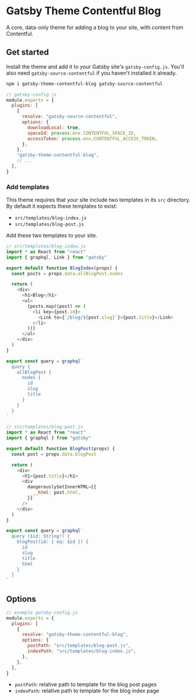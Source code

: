 # Gatsby Theme Contentful Blog

A core, data-only theme for adding a blog to your site, with content from Contentful.

## Get started

Install the theme and add it to your Gatsby site's `gatsby-config.js`.
You'll also need `gatsby-source-contentful` if you haven't installed it already.

```sh
npm i gatsby-theme-contentful-blog gatsby-source-contentful
```

```js
// gatsby-config.js
module.exports = {
  plugins: [
    {
      resolve: "gatsby-source-contentful",
      options: {
        downloadLocal: true,
        spaceId: process.env.CONTENTFUL_SPACE_ID,
        accessToken: process.env.CONTENTFUL_ACCESS_TOKEN,
      },
    },
    "gatsby-theme-contentful-blog",
    // ...
  ],
}
```

### Add templates

This theme requires that your site include two templates in its `src` directory.
By default it expects these templates to exist:

- `src/templates/blog-index.js`
- `src/templates/blog-post.js`

Add these two templates to your site.

```js
// src/templates/blog-index.js
import * as React from "react"
import { graphql, Link } from "gatsby"

export default function BlogIndex(props) {
  const posts = props.data.allBlogPost.nodes

  return (
    <div>
      <h1>Blog</h1>
      <ul>
        {posts.map((post) => (
          <li key={post.id}>
            <Link to={`/blog/${post.slug}`}>{post.title}</Link>
          </li>
        ))}
      </ul>
    </div>
  )
}

export const query = graphql`
  query {
    allBlogPost {
      nodes {
        id
        slug
        title
      }
    }
  }
`
```

```js
// src/templates/blog-post.js
import * as React from "react"
import { graphql } from "gatsby"

export default function BlogPost(props) {
  const post = props.data.blogPost

  return (
    <div>
      <h1>{post.title}</h1>
      <div
        dangerouslySetInnerHTML={{
          __html: post.html,
        }}
      />
    </div>
  )
}

export const query = graphql`
  query ($id: String!) {
    blogPost(id: { eq: $id }) {
      id
      slug
      title
      html
    }
  }
`
```

## Options

```js
// example gatsby-config.js
module.exports = {
  plugins: [
    {
      resolve: "gatsby-theme-contentful-blog",
      options: {
        postPath: "src/templates/blog-post.js",
        indexPath: "src/templates/blog-index.js",
      },
    },
  ],
}
```

- `postPath`: relative path to template for the blog post pages
- `indexPath`: relative path to template for the blog index page
